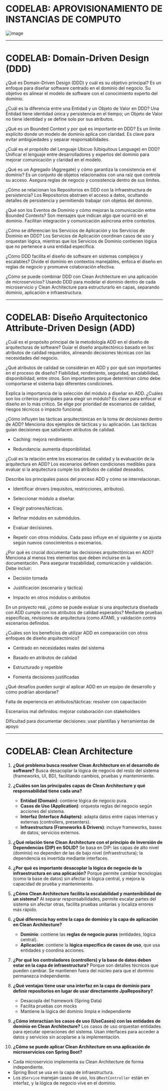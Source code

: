 # CODELAB: APROVISIONAMIENTO DE INSTANCIAS DE COMPUTO
![image](https://github.com/user-attachments/assets/7c80964e-47f1-488c-90b8-8ba868b612a6)
_____________________________________________________________________________________________________________________________________________________________________________
# CODELAB:  Domain-Driven Design (DDD)
¿Qué es Domain-Driven Design (DDD) y cuál es su objetivo principal?
Es un enfoque para diseñar software centrado en el dominio del negocio. Su objetivo es alinear el modelo de software con el conocimiento experto del dominio.

¿Cuál es la diferencia entre una Entidad y un Objeto de Valor en DDD?
Una Entidad tiene identidad única y persistencia en el tiempo; un Objeto de Valor no tiene identidad y se define solo por sus atributos.

¿Qué es un Bounded Context y por qué es importante en DDD?
Es un límite explícito donde un modelo de dominio aplica con claridad. Es clave para evitar ambigüedades y separar responsabilidades.

¿Cuál es el propósito del Lenguaje Ubicuo (Ubiquitous Language) en DDD?
Unificar el lenguaje entre desarrolladores y expertos del dominio para mejorar comunicación y claridad en el modelo.

¿Qué es un Agregado (Aggregate) y cómo garantiza la consistencia en el dominio?
Es un conjunto de objetos relacionados con una raíz que controla su acceso. Asegura reglas de negocio y consistencia dentro de sus límites.

¿Cómo se relacionan los Repositorios en DDD con la infraestructura de persistencia?
Los Repositorios abstraen el acceso a datos, ocultando detalles de persistencia y permitiendo trabajar con objetos del dominio.

¿Qué son los Eventos de Dominio y cómo mejoran la comunicación entre Bounded Contexts?
Son mensajes que indican algo que ocurrió en el dominio. Facilitan integración y comunicación asíncrona entre contextos.

¿Cómo se diferencian los Servicios de Aplicación y los Servicios de Dominio en DDD?
Los Servicios de Aplicación coordinan casos de uso y orquestan lógica, mientras que los Servicios de Dominio contienen lógica que no pertenece a una entidad específica.

¿Cómo DDD facilita el diseño de software en sistemas complejos y escalables?
Divide el dominio en contextos manejables, enfoca el diseño en reglas de negocio y promueve colaboración efectiva.

¿Cómo se puede combinar DDD con Clean Architecture en una aplicación de microservicios?
Usando DDD para modelar el dominio dentro de cada microservicio y Clean Architecture para estructurarlo en capas, separando dominio, aplicación e infraestructura.
_____________________________________________________________________________________________________________________________________________________________________________
# CODELAB:  Diseño Arquitectonico Attribute-Driven Design (ADD)
¿Cuál es el propósito principal de la metodología ADD en el diseño de arquitecturas de software?
Guiar el diseño arquitectónico basado en los atributos de calidad requeridos, alineando decisiones técnicas con las necesidades del negocio.

¿Qué atributos de calidad se consideran en ADD y por qué son importantes en el proceso de diseño?
Fiabilidad, rendimiento, seguridad, escalabilidad, disponibilidad, entre otros. Son importantes porque determinan cómo debe comportarse el sistema bajo diferentes condiciones.

Explica la importancia de la selección del módulo a diseñar en ADD. ¿Cuáles son los criterios principales para elegir un módulo?
Es clave para enfocar el diseño en lo más crítico. Se elige por prioridad de escenarios de calidad, riesgos técnicos o impacto funcional.

¿Cómo influyen las tácticas arquitectónicas en la toma de decisiones dentro de ADD? Menciona dos ejemplos de tácticas y su aplicación.
Las tácticas guían decisiones que satisfacen atributos de calidad.

- Caching: mejora rendimiento.

- Redundancia: aumenta disponibilidad.

¿Cuál es la relación entre los escenarios de calidad y la evaluación de la arquitectura en ADD?
Los escenarios definen condiciones medibles para evaluar si la arquitectura cumple los atributos de calidad deseados.

Describe los principales pasos del proceso ADD y cómo se interrelacionan.

- Identificar drivers (requisitos, restricciones, atributos).

- Seleccionar módulo a diseñar.

- Elegir patrones/tácticas.

- Refinar módulos en submódulos.

- Evaluar decisiones.

- Repetir con otros módulos.
Cada paso influye en el siguiente y se ajusta según nuevos conocimientos o escenarios.

¿Por qué es crucial documentar las decisiones arquitectónicas en ADD? Menciona al menos tres elementos que deben incluirse en la documentación.
Para asegurar trazabilidad, comunicación y validación. Debe incluir:

- Decisión tomada

- Justificación (escenario y táctica)

- Impacto en otros módulos o atributos

En un proyecto real, ¿cómo se puede evaluar si una arquitectura diseñada con ADD cumple con los atributos de calidad esperados?
Mediante pruebas específicas, revisiones de arquitectura (como ATAM), y validación contra escenarios definidos.

¿Cuáles son los beneficios de utilizar ADD en comparación con otros enfoques de diseño arquitectónico?

- Centrado en necesidades reales del sistema

- Basado en atributos de calidad

- Estructurado y repetible

- Fomenta decisiones justificadas

¿Qué desafíos pueden surgir al aplicar ADD en un equipo de desarrollo y cómo podrían abordarse?

Falta de experiencia en atributos/tácticas: resolver con capacitación

Escenarios mal definidos: mejorar colaboración con stakeholders

Dificultad para documentar decisiones: usar plantillas y herramientas de apoyo
_____________________________________________________________________________________________________________________________________________________________________________
# CODELAB: Clean Architecture

1. **¿Qué problema busca resolver Clean Architecture en el desarrollo de software?**
   Busca desacoplar la lógica de negocio del resto del sistema (frameworks, UI, BD), facilitando cambios, pruebas y mantenimiento.

2. **¿Cuáles son las principales capas de Clean Architecture y qué responsabilidad tiene cada una?**

   * **Entidad (Domain)**: contiene lógica de negocio pura.
   * **Casos de Uso (Application)**: orquesta reglas del negocio según acciones del sistema.
   * **Interfaz (Interface Adapters)**: adapta datos entre capas internas y externas (controllers, presenters).
   * **Infraestructura (Frameworks & Drivers)**: incluye frameworks, bases de datos, servicios externos.

3. **¿Qué relación tiene Clean Architecture con el principio de Inversión de Dependencias (DIP) en SOLID?**
   Se basa en DIP: las capas de alto nivel (dominio) no dependen de las de bajo nivel (infraestructura); la dependencia es invertida mediante interfaces.

4. **¿Por qué es importante desacoplar la lógica de negocio de la infraestructura en una aplicación?**
   Porque permite cambiar tecnologías (como la base de datos) sin afectar la lógica central, y mejora la capacidad de prueba y mantenimiento.

5. **¿Cómo Clean Architecture facilita la escalabilidad y mantenibilidad de un sistema?**
   Al separar responsabilidades, permite escalar partes del sistema sin afectar otras, facilita pruebas unitarias y localiza errores más rápido.

6. **¿Qué diferencia hay entre la capa de dominio y la capa de aplicación en Clean Architecture?**

   * **Dominio**: contiene las **reglas de negocio puras** (entidades, lógica central).
   * **Aplicación**: contiene la **lógica específica de casos de uso**, que usa entidades y coordina acciones.

7. **¿Por qué los controladores (controllers) y la base de datos deben estar en la capa de infraestructura?**
   Porque son detalles técnicos que pueden cambiar. Se mantienen fuera del núcleo para que el dominio permanezca independiente.

8. **¿Qué ventajas tiene usar una interfaz en la capa de dominio para definir repositorios en lugar de usar directamente JpaRepository?**

   * Desacopla del framework (Spring Data)
   * Facilita pruebas con mocks
   * Mantiene la lógica del dominio limpia e independiente

9. **¿Cómo interactúan los casos de uso (UseCases) con las entidades de dominio en Clean Architecture?**
   Los casos de uso orquestan entidades para ejecutar operaciones del sistema. Usan interfaces para acceder a datos y servicios sin acoplarse a la implementación.

10. **¿Cómo se puede aplicar Clean Architecture en una aplicación de microservicios con Spring Boot?**

* Cada microservicio implementa su Clean Architecture de forma independiente.
* Spring Boot se usa en la capa de infraestructura.
* Los `@Service` manejan casos de uso, los `@RestController` están en interfaz, y la lógica de negocio vive en el dominio.



